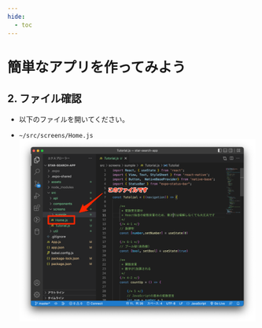```yaml
---
hide:
  - toc
---
```

# <i class="fa fa-arrow-circle-right" aria-hidden="true"></i> 簡単なアプリを作ってみよう

## 2. ファイル確認

- 以下のファイルを開いてください。

- ```~/src/screens/Home.js```
<img src="../../../images/アプリ開発/アプリ開発_1_03.png"></img>
